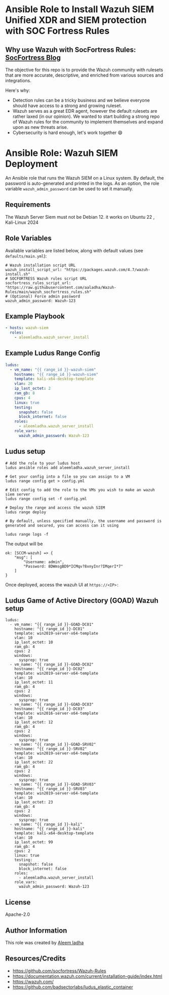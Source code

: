 # Ansible Role to Install Wazuh SIEM Unified XDR and SIEM protection with SOC Fortress Rules

## Why use Wazuh with SocFortress Rules: <a href="https://socfortress.medium.com/">SocFortress Blog</a>

The objective for this repo is to provide the Wazuh community with rulesets that are more accurate, descriptive, and enriched from various sources and integrations.

Here's why:
* Detection rules can be a tricky business and we believe everyone should have access to a strong and growing ruleset.
* Wazuh serves as a great EDR agent, however the default rulesets are rather laxed (in our opinion). We wanted to start building a strong repo of Wazuh rules for the community to implement themselves and expand upon as new threats arise.
* Cybersecurity is hard enough, let's work together :smile:

# Ansible Role: Wazuh SIEM Deployment

An Ansible role that runs the Wazuh SIEM on a Linux system. By default, the password is auto-generated and printed in the logs. As an option, the role variable `wazuh_admin_password` can be used to set it manually.


## Requirements

The Wazuh Server Siem must not be Debian 12.
it works on Ubuntu 22 , Kali-Linux 2024 

## Role Variables

Available variables are listed below, along with default values (see `defaults/main.yml`):

    # Wazuh installation script URL
    wazuh_install_script_url: "https://packages.wazuh.com/4.7/wazuh-install.sh"
    # SOCFORTRESS Wazuh rules script URL
    socfortress_rules_script_url: "https://raw.githubusercontent.com/aaladha/Wazuh-Rules/main/wazuh_socfortress_rules.sh"
    # (Optional) Force admin password
    wazuh_admin_password: Wazuh-123


## Example Playbook

```yaml
- hosts: wazuh-siem
  roles:
    - aleemladha.wazuh_server_install
```

## Example Ludus Range Config

```yaml
ludus:
  - vm_name: "{{ range_id }}-wazuh-siem"
    hostname: "{{ range_id }}-wazuh-siem"
    template: kali-x64-desktop-template
    vlan: 20
    ip_last_octet: 2
    ram_gb: 8
    cpus: 4
    linux: true
    testing:
      snapshot: false
      block_internet: false
    roles:
      - aleemladha.wazuh_server_install
    role_vars:
      wazuh_admin_password: Wazuh-123
```

## Ludus setup

```
# Add the role to your ludus host
ludus ansible roles add aleemladha.wazuh_server_install

# Get your config into a file so you can assign to a VM
ludus range config get > config.yml

# Edit config to add the role to the VMs you wish to make an wazuh siem server
ludus range config set -f config.yml

# Deploy the range and access the wazuh SIEM
ludus range deploy

# By default, unless specified manually, the username and password is generated and secured, you can access can it using

ludus range logs -f

```

The output will be

```
ok: [SCCM-wazuh] => {
    "msg": [
        "Username: admin",
        "Password: 8DWmsgBD9*ICMqv?8xnyInr?IMqerI*7"
    ]
}
```


Once deployed, access the wazuh UI at `https://<IP>:`


## Ludus Game of Active Directory (GOAD) Wazuh setup

```
ludus:
  - vm_name: "{{ range_id }}-GOAD-DC01"
    hostname: "{{ range_id }}-DC01"
    template: win2019-server-x64-template
    vlan: 10
    ip_last_octet: 10
    ram_gb: 4
    cpus: 2
    windows:
      sysprep: true
  - vm_name: "{{ range_id }}-GOAD-DC02"
    hostname: "{{ range_id }}-DC02"
    template: win2019-server-x64-template
    vlan: 10
    ip_last_octet: 11
    ram_gb: 4
    cpus: 2
    windows:
      sysprep: true
  - vm_name: "{{ range_id }}-GOAD-DC03"
    hostname: "{{ range_id }}-DC03"
    template: win2016-server-x64-template
    vlan: 10
    ip_last_octet: 12
    ram_gb: 4
    cpus: 2
    windows:
      sysprep: true
  - vm_name: "{{ range_id }}-GOAD-SRV02"
    hostname: "{{ range_id }}-SRV02"
    template: win2019-server-x64-template
    vlan: 10
    ip_last_octet: 22
    ram_gb: 4
    cpus: 2
    windows:
      sysprep: true
  - vm_name: "{{ range_id }}-GOAD-SRV03"
    hostname: "{{ range_id }}-SRV03"
    template: win2019-server-x64-template
    vlan: 10
    ip_last_octet: 23
    ram_gb: 4
    cpus: 2
    windows:
      sysprep: true
  - vm_name: "{{ range_id }}-kali"
    hostname: "{{ range_id }}-kali"
    template: kali-x64-desktop-template
    vlan: 10
    ip_last_octet: 99
    ram_gb: 4
    cpus: 2
    linux: true
    testing:
      snapshot: false
      block_internet: false
    roles:
      - aleemladha.wazuh_server_install
    role_vars:
      wazuh_admin_password: Wazuh-123

```

## License

Apache-2.0

## Author Information

This role was created by [Aleem ladha ](https://github.com/aleemladha)

## Resources/Credits
- https://github.com/socfortress/Wazuh-Rules
- https://documentation.wazuh.com/current/installation-guide/index.html
- https://wazuh.com/
- https://github.com/badsectorlabs/ludus_elastic_container
